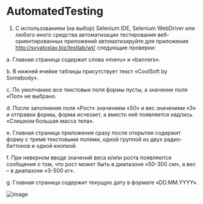 # AutomatedTesting

1.	С использованием (на выбор) Selenium IDE, Selenium WebDriver или любого иного средства автоматизации тестирования веб-ориентированных приложений автоматизируйте для приложения http://svyatoslav.biz/testlab/wt/ следующие проверки:

a.	Главная страница содержит слова «menu» и «banners».

b.	В нижней ячейке таблицы присутствует текст «CoolSoft by Somebody».

c.	По умолчанию все текстовые поля формы пусты, а значение поля «Пол» не выбрано.

d.	После заполнения поля «Рост» значением «50» и вес значением «3» и отправки формы, форма исчезает, а вместо неё появляется надпись «Слишком большая масса тела».

e.	Главная страница приложения сразу после открытия содержит форму с тремя текстовыми полями, одной группой из двух радио-баттонов и одной кнопкой.

f.	При неверном вводе значений веса и/или роста появляются сообщения о том, что рост может быть в диапазоне «50-300 см», а вес – в диапазоне «3-500 кг».

g.	Главная страница содержит текущую дату в формате «DD.MM.YYYY».

![image](https://github.com/vetela/AutomatedTesting/assets/130150069/511fc72b-364c-4da8-b027-5d703648096a)
